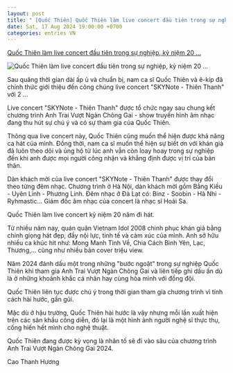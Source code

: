 ```yaml
---
layout: post
title: " [Quốc Thiên] Quốc Thiên làm live concert đầu tiên trong sự nghiệp, kỷ niệm 20 ..."
date: Sat, 17 Aug 2024 19:00:00 +0700
categories: entries VN
---
```

[Quốc Thiên làm live concert đầu tiên trong sự nghiệp, kỷ niệm 20 ...](https://soha.vn/quoc-thien-lam-live-concert-sau-20-nam-di-hat-198240817152737909.htm)

![Quốc Thiên làm live concert đầu tiên trong sự nghiệp, kỷ niệm 20 ...](https://sohanews.sohacdn.com/zoom/600_315/160588918557773824/2024/8/17/078quoc-thien-skynote-foto-kiengcan-17238831754991333013901-171-0-1044-1667-crop-17238831966671399475485.jpeg)

Sau quãng thời gian dài ấp ủ và chuẩn bị, nam ca sĩ Quốc Thiên và ê-kíp đã chính thức giới thiệu đến công chúng live concert "SKYNote - Thiên Thanh" với 2 ...

Live concert "SKYNote - Thiên Thanh" được tổ chức ngay sau chung kết chương trình Anh Trai Vượt Ngàn Chông Gai - show truyền hình âm nhạc đang thu hút sự chú ý và có sự tham gia của Quốc Thiên.



Thông qua live concert này, Quốc Thiên cũng muốn thể hiện được khả năng ca hát của mình. Đồng thời, nam ca sĩ muốn thể hiện sự biết ơn với khán giả đã luôn theo dõi và ủng hộ từ lúc anh vẫn còn loay hoay trong sự nghiệp đến khi anh được mọi người công nhận và khẳng định được vị trí của bản thân.

Dàn khách mời của live concert "SKYNote - Thiên Thanh" được thay đổi theo từng đêm nhạc. Chương trình ở Hà Nội, dàn khách mời gồm Bằng Kiều - Uyên Linh - Phương Linh. Đêm nhạc ở Đà Lạt có: Binz - Soobin - Hà Nhi - Ryhmastic… Giám đốc âm nhạc của concert là nhạc sĩ Hoài Sa.

Quốc Thiên làm live concert kỷ niệm 20 năm đi hát.

Từ nhiều năm nay, quán quân Vietnam Idol 2008 chinh phục khán giả bằng chính giọng hát đẹp, đầy nội lực, tinh tế và cảm xúc của mình. Anh sở hữu nhiều ca khúc hit như: Mong Manh Tình Về, Chia Cách Bình Yên, Lạc, Thương,… cũng như nhiều bản cover triệu view.

Năm 2024 đánh dấu một trong những "bước ngoặt" trong sự nghiệp Quốc Thiên khi tham gia Anh Trai Vượt Ngàn Chông Gai và liên tiếp ghi dấu ấn dù là ở những khoảnh khắc cá nhân hay cùng hòa mình với đồng đội.

Quốc Thiên liên tục được chú ý trong thời gian tham gia chương trình vì tính cách hài hước, gần gũi.

Mặc dù ở hậu trường, Quốc Thiên hài hước là vậy nhưng mỗi lần xuất hiện trên các sân khấu công diễn, đó lại là một hình ảnh người nghệ sĩ thực thụ, cống hiến hết mình cho nghệ thuật.

Quốc Thiên đang được kỳ vọng là nhân tố sẽ đi vào sâu của chương trình Anh Trai Vượt Ngàn Chông Gai 2024.

Cao Thanh Hương


